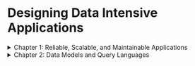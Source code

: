 # Designing Data Intensive Applications

<details>
<summary> Chapter 1: Reliable, Scalable, and Maintainable Applications</summary>

***
nowadays most applications are data-intensive and typically offer similar functionalities:  they store info in databases, use caches to speed up reads, filter using indexes; and can handle stream and batch processing. Unfortunately, systems have different end goals so applying a one size fits all approach to architecting just does not cut it. Understanding the important concerns with most software systems is a great place to start. These concerns are:
- [Designing Data Intensive Applications](#designing-data-intensive-applications)
  - [**Reliability-**](#reliability-)
  - [**Scalability-**](#scalability-)
  - [**Maintainability-**](#maintainability-)
  - [**Relational Model vs Document Model**](#relational-model-vs-document-model)
  - [**The Object-Relational Mismatch**](#the-object-relational-mismatch)
  - [**Many-to-One and Many-to-Many Relationships**](#many-to-one-and-many-to-many-relationships)
  - [**Are Document Databases Repeating History?**](#are-document-databases-repeating-history)
    - [The Network Model](#the-network-model)
    - [The Relational Model](#the-relational-model)

## **Reliability-**

>continuing to work correctly, even when things go wrong.

a system is reliable if it:

- does what it is supposed to do.

- performs as expected even under load.

- is able to handle the user making mistakes.

- prevents unauthorised use

a *fault tolerant* system is able to spot and handle faults -- the things that go wrong or one component of the system deviating from its spec. faults and failure are not the same. Faults can be split into:

- hardware faults. caused by unresponsive hardware, these faults are pretty sporadic. RAID configuration for hard disks can help.

- software faults. can cause an avalanche of system failures, and are harder to anticipate. no quick solutions.

- human faults. the leading cause of faults. good management practices, telemetry and throrough testing are good routes to ply.

take reliability seriously. Think about how down-time/failures/faults can affect your business and users before deciding to cut corners.

## **Scalability-**

>ability to cope with increased load.

reliability is not constant, increased load can cause degradation. Asking questions like “If the system grows in a particular way, what are our options for coping with the growth?” and “How can we add computing resources to handle the additional load?” can help put scalability into perspective, but first we must be able to accurately descibe our system's current load.

load parameters (how we describe load), again, can differ per system architecture. It can range anywhere from server requests/sec to database read/write ratios, tbh the opportunities are endless.

in the case of Twitter, a service whose primary functions are to post tweets and view timelines, even while handling over 12k requests/sec at peak times in 2012, their scalability challenge was not because of tweet volume but due to *fan-out* -- placing a user's tweet into their followers' timelines.

>fan-out is the process of delivering a message to one or multiple destinations possibly in parallel, and not halting the process that executes the messaging to wait for any response to that message.

to fix this they decided to cache each user's home timeline. This way when a tweet is sent out the service looks up all the users who follow the tweet's sender and inserts this tweet into their respective caches. Adopting just this approach may not work as efficiently for users with millions of followers as writes to follower's timelines become too expensive. Twitter now adopts a hybrid fan-out system that leverages caches for average use cases and index searching for the more expensive cases.

once we're able to describe our system's load then we can start to look into what happens when said load increases (system performance). We can ask these questions: how will increased load affect performance if we keep our system resources the same? and how much do we need to increase our resources to keep performance the same if load increases?

in online systems we are typically more interested in *response time* rather than *throughput*.
>throughput is the number of records we can process per second, or the total time it takes to run a job on a dataset of a certain size.

>response time vs latency? Latency is the duration that a
request is waiting to be handled—during which it is awaiting service while response time is the time between a client sending and recieving a response, including network and queueing delays.

the median (p50 or 50th percentile) --using percentiles-- helps paint a more accurate picture of system performance than the mean (average) does. If your median response time is 200 ms, that means half your requests return in less than 200 ms, and half your requests take longer than that. The median is a good metric to measure how long users have to wait to get responses.

*tail latencies* (high percentiles of response times) directly affect users' experience, optimizing for the users in the 99th percentile may prove beneficial as these users have the most amount of data on thier accounts. on the other hand, optimizing the 99.99th percentile of requests may not be as cost effective.

*queueing delays* play a huge role in increasing response times for the high percentiles. one or two of these slow requests can hold up future requests -- *head-of-line blocking*.
> measuring response times on the client side is necessary because of this.

having understood load parameters and optimal metrics for measuring system performance, the next logical question is "how do we maintain good performance even when our load parameters increase by some amount?"

you may need to rethink your architecture on every order of magnitude load increase.

>horizontal scaling vs vertical scaling? horizontal scaling (shared-nothing architecture) involves distributing load across multiple machines. Vertical scaling involves moving the system to a more powerful machine to handle processing.

tbh, good architecture usually involves a mixture of both approaches. Also, when load is unpredictable consider an elastic system (a system that automatically detects load increases and adds computing resources). To reduce additional complexity, keep your database on a single-node until the system forces you distribute it.

## **Maintainability-**

a major part of the cost of software is in maintenance.

we can and should design software in such a way that it will hopefully minimize pain during maintenance, and thus avoid creating legacy software ourselves.

three design principles to take note of:

- operability:

        make it easy for operations teams to keep the system running smoothly.

- simplicity:

        make it easy for new engineers to understand the system, by removing as much complexity as possible from the system. not related to UI. good abstractions reduce complexity.

- evolvability:

        make it easy for engineers to make changes to the system in the future, adapting it for unanticipated use cases as requirements change.

taking these principles into account when architecting systems is necessary and may improve maintainability.
</details>

<details>
<summary>Chapter 2: Data Models and Query Languages</summary>

***
data models are an important aspect of developing software, they inform how we think about our solutions. Applications are built by layering these models one on the other. For example, 
1. As an application developer, you look at people, organizations, goods, actions, money flows, sensors, etc. and model data in terms of objects or data structures, and APIs that manipulate those data structures. Those structures are often specific to your application.
2. When you want to store those data structures, you express them in terms of a general-purpose data model, such as JSON or XML documents, tables in a relational database, or a graph model.
3. The engineers who built your database software decided on a way of representing that JSON/XML/relational/graph data in terms of bytes in memory, on disk, or on a network. The representation may allow the data to be queried, searched, manipulated, and processed in various ways.
4. On yet lower levels, hardware engineers have figured out how to represent bytes in terms of electrical currents, pulses of light, magnetic fields, and more.

## **Relational Model vs Document Model**
| Rubrik      | Relational Model | Document Model |
| ----------- | ----------- | -------------|
| Year      | Mid 70s       | Early 2010s    |
| Features      | Data is organized into relations (or tables), where each relation is an unordered collection of tuples (or rows)       | Refers to no technology in particular   |
| Highlights   |  Hides implementation details behind a clean interface. Works beyond the scope of business data processing very well (is seen almost everywhere on the web today)  |   Greater scalability than relational model databases. Dynamic and expressive data models (not restrictive). Specialized query operations           |
| Champions      | SQL       |  MongoDB  |
| Competitors      | Network model and the hierarchical model. (Object databases and XML databases)     | Relational model   |

>the NoSQL name started out as a twitter hashtag for a meetup on open source, distributed, nonrelational databases in 2009. It has since caught on and is now used to refer to non-SQL databases (or Not Only SQL).

## **The Object-Relational Mismatch**

>most applications are written in OOP languages which exposes an additional level of friction when data in the form of SQL (Relational) tables needs to be translated to objects in application code, and vice versa. The disconnect between the models is sometimes called an impedance mismatch.

## **Many-to-One and Many-to-Many Relationships**

if multiple system users will have the same input, you may be better off storing IDs to these entities --letting users pick options from a dropdown-- as opposed to entering strings as it makes the data more consistent, reduces ambiguity, allows for easier updates, improves searchability and supports localization.

Unfortunately, normalizing data like this does not fit well into document models but works decently with relational models because joins are easy.

## **Are Document Databases Repeating History?**

many-to-many relationships and joins are not traditionally common with document and NoSQL databases. But the debate on how best to represent this type of relationship precedes NoSQL. IBM's Information Management System which used the hierachical data model (and shares some similarities to JSON) also ran into this issue. It worked efficiently with one-to-many relationships but made many-to-many relationahips difficult to work with. It did not support joins. The most prominent solutions to this issue are:

- [The Network Model](#the-network-model)
- [The relational Model (SQL)](#the-relational-model)

### The Network Model

### The Relational Model


</details>
